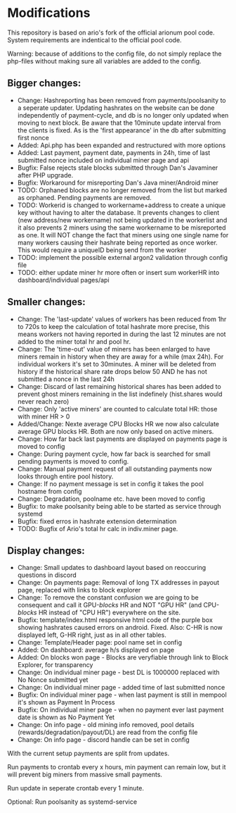 # Modifications

This repository is based on ario's fork of the official arionum pool code.
System requirements are indentical to the official pool code. 

Warning: because of additions to the config file, do not simply replace the php-files without making sure all variables are added to the config. 

## Bigger changes:
- Change: Hashreporting has been removed from payments/poolsanity to a seperate updater. Updating hashrates on the website can be done independently of payment-cycle, and db is no longer only updated when moving to next block. Be aware that the 10minute update interval from the clients is fixed. As is the 'first appearance' in the db after submitting first nonce
- Added: Api.php has been expanded and restructured with more options
- Added: Last payment, payment date, payments in 24h, time of last submitted nonce included on individual miner page and api
- Bugfix: False rejects stale blocks submitted through Dan's Javaminer after PHP upgrade. 
- Bugfix: Workaround for misreporting Dan's Java miner/Android miner
- TODO: Orphaned blocks are no longer removed from the list but marked as orphaned. Pending payments are removed. 
- TODO: Workerid is changed to workername+address to create a unique key without having to alter the database. It prevents changes to client (new address/new workername) not being updated in the workerlist and it also prevents 2 miners using the same workername to be misreported as one. It will NOT change the fact that miners using one single name for many workers causing their hashrate being reported as once worker. This would require a uniqueID being send from the worker
- TODO: implement the possible external argon2 validation through config file
- TODO: either update miner hr more often or insert sum workerHR into dashboard/individual pages/api

## Smaller changes:
- Change: The 'last-update' values of workers has been reduced from 1hr to 720s to keep the calculation of total hashrate more precise, this means workers not having reported in during the last 12 minutes are not added to the miner total hr and pool hr.
- Change: The 'time-out' value of miners has been enlarged to have miners remain in history when they are away for a while (max 24h). For individual workers it's set to 30minutes. A miner will be deleted from history if the historical share rate drops below 50 AND he has not submitted a nonce in the last 24h
- Change: Discard of last remaining historical shares has been added to prevent ghost miners remaining in the list indefinely (hist.shares would never reach zero)
- Change: Only 'active miners' are counted to calculate total HR: those with miner HR > 0
- Added/Change: Nexte average CPU Blocks HR we now also calculate average GPU blocks HR. Both are now only based on active miners. 
- Change: How far back last payments are displayed on payments page is moved to config
- Change: During payment cycle, how far back is searched for small pending payments is moved to config.
- Change: Manual payment request of all outstanding payments now looks through entire pool history. 
- Change: If no payment message is set in config it takes the pool hostname from config
- Change: Degradation, poolname etc. have been moved to config
- Bugfix: to make poolsanity being able to be started as service through systemd
- Bugfix: fixed erros in hashrate extension determination
- TODO: Bugfix of Ario's total hr calc in indiv.miner page.

## Display changes:

- Change: Small updates to dashboard layout based on reoccuring questions in discord
- Change: On payments page: Removal of long TX addresses in payout page, replaced with links to block explorer
- Change: To remove the constant confusion we are going to be consequent and call it GPU-*blocks* HR and NOT "GPU HR" (and CPU-*blocks* HR instead of "CPU HR") everywhere on the site. 
- Bugfix: template/index.html responsive html code of the purple box showing hashrates caused errors on android. Fixed. Also: C-HR is now displayed left, G-HR right, just as in all other tables. 
- Change: Template/Header page: pool name set in config
- Added: On dashboard: average h/s displayed on page
- Added: On blocks won page - Blocks are veryfiable through link to Block Explorer, for transparency
- Change: On individual miner page - best DL is 1000000 replaced with No Nonce submitted yet
- Change: On individual miner page - added time of last submitted nonce
- Bugfix: On individual miner page - when last payment is still in mempool it's shown as Payment In Process
- Bugfix: On individual miner page - when no payment ever last payment date is shown as No Payment Yet
- Change: On info page - old mining info removed, pool details (rewards/degradation/payout/DL) are read from the config file
- Change: On info page - discord handle can be set in config


With the current setup payments are split from updates.

Run payments to crontab every x hours, min payment can remain low, but it will prevent big miners from massive small payments.

Run update in seperate crontab every 1 minute. 

Optional: Run poolsanity as systemd-service


